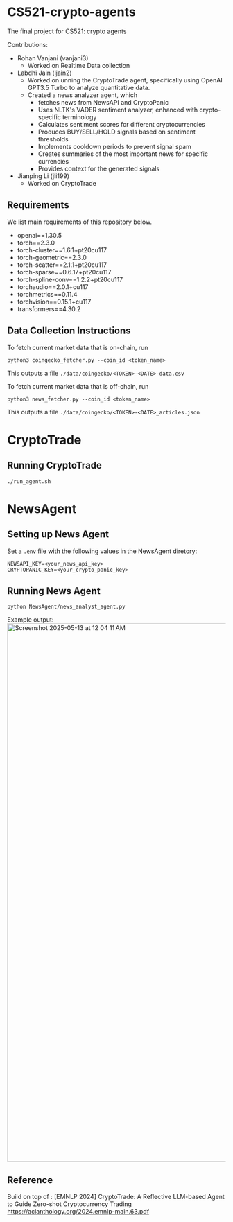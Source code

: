 # CS521-crypto-agents

The final project for CS521: crypto agents

Contributions:

- Rohan Vanjani (vanjani3)
  * Worked on Realtime Data collection
- Labdhi Jain (ljain2)
  * Worked on unning the CryptoTrade agent, specifically using OpenAI GPT3.5 Turbo to analyze quantitative data. 
  * Created a news analyzer agent, which 
    * fetches news from NewsAPI and CryptoPanic
    * Uses NLTK's VADER sentiment analyzer, enhanced with crypto-specific terminology
    * Calculates sentiment scores for different cryptocurrencies
    * Produces BUY/SELL/HOLD signals based on sentiment thresholds
    * Implements cooldown periods to prevent signal spam
    * Creates summaries of the most important news for specific currencies
    * Provides context for the generated signals
- Jianping Li (jli199)
  * Worked on CryptoTrade


## Requirements
We list main requirements of this repository below. 

- openai==1.30.5
- torch==2.3.0
- torch-cluster==1.6.1+pt20cu117
- torch-geometric==2.3.0
- torch-scatter==2.1.1+pt20cu117
- torch-sparse==0.6.17+pt20cu117
- torch-spline-conv==1.2.2+pt20cu117
- torchaudio==2.0.1+cu117
- torchmetrics==0.11.4
- torchvision==0.15.1+cu117
- transformers==4.30.2



## Data Collection Instructions

To fetch current market data that is on-chain, run

```$
python3 coingecko_fetcher.py --coin_id <token_name>
```

This outputs a file `./data/coingecko/<TOKEN>-<DATE>-data.csv`

To fetch current market data that is off-chain, run

```$
python3 news_fetcher.py --coin_id <token_name>
```

This outputs a file `./data/coingecko/<TOKEN>-<DATE>_articles.json`
# CryptoTrade
## Running CryptoTrade
  ``` 
  ./run_agent.sh
  ```
# NewsAgent

## Setting up News Agent
Set a `.env` file with the following values in the NewsAgent diretory:

``` 
NEWSAPI_KEY=<your_news_api_key>
CRYPTOPANIC_KEY=<your_crypto_panic_key>
```

## Running  News Agent
``` python NewsAgent/news_analyst_agent.py ```

Example output:
<img width="1243" alt="Screenshot 2025-05-13 at 12 04 11 AM" src="https://github.com/user-attachments/assets/050ed5cd-b74b-43b4-9d17-45d942bc7fa2" />



## Reference
Build on top of :
[EMNLP 2024] CryptoTrade: A Reflective LLM-based Agent to Guide Zero-shot Cryptocurrency Trading https://aclanthology.org/2024.emnlp-main.63.pdf


